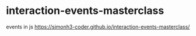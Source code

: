 # interaction-events-masterclass
events in js
 https://simonh3-coder.github.io/interaction-events-masterclass/
